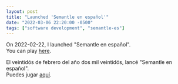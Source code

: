 ```yaml
---
layout: post
title: "Launched 'Semantle en español'"
date: "2022-03-06 22:20:00 -0500"
tags: ["software development", "semantle-es"]
---
```


On 2022-02-22, I launched "Semantle en español".  
You can play [here](http://semantle-es.cgk.cl).

El veintidós de febrero del año dos mil veintidós, lancé "Semantle en español".  
Puedes jugar [aquí](http://semantle-es.cgk.cl).

